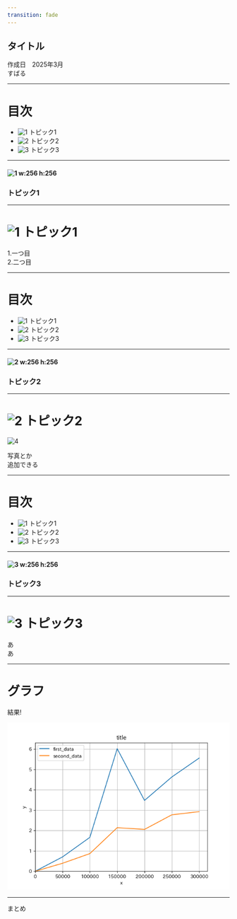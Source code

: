 ```yaml
---
transition: fade
---
```

## <!-- fit --> タイトル

<div class ='refer'>
作成日　2025年3月　<br>
すばる
</div>

---

# 目次

- ![1](https://icongr.am/material/numeric-1-circle.svg?color=666666) トピック1
- ![2](https://icongr.am/material/numeric-2-circle.svg?color=666666) トピック2
- ![3](https://icongr.am/material/numeric-3-circle.svg?color=666666) トピック3


---

#### ![1 w:256 h:256](https://icongr.am/material/numeric-1-circle.svg?color=ff9900)



### トピック1

---

# ![1](https://icongr.am/material/numeric-1-circle.svg?color=666666) トピック1


<div class = "animate__animated animate__fadeInDown animate__slow">
    <div class = "cc">
        1.一つ目
    </div>

</div>

<div class="animate__animated animate__fadeInDown animate__delay-2s">
    <div class = "bb">
        2.二つ目
    </div>

</div>


---
# 目次

- ![1](https://icongr.am/material/numeric-1-circle.svg?color=666666) トピック1
- ![2](https://icongr.am/material/numeric-2-circle.svg?color=666666) トピック2
- ![3](https://icongr.am/material/numeric-3-circle.svg?color=666666) トピック3

---


#### ![2 w:256 h:256](https://icongr.am/material/numeric-2-circle.svg?color=ff9900)

### トピック2

---

# ![2](https://icongr.am/material/numeric-2-circle.svg?color=666666) トピック2

![4](https://blogger.googleusercontent.com/img/b/R29vZ2xl/AVvXsEhs2sa6EcANxtPLrml-qq_YTVnn-S8D_Gm0c1fnNFLXk7Wos_nlObbDYZH-IMER9jmOU3Afu1SIr2tq2EusME3PTTcdrupSML0QqG9cBcMKd841_PiRm2AOQQM4ug2R2EKZ5pHWNBo7WaE/s800/ojizousan.png)

<div class = "animate__animated animate__fadeInDown animate__slow">
    <div class = "aa">
    写真とか
    </div>

</div>

<div class="animate__animated animate__fadeInDown animate__delay-1s">
    <div class = "bb">
    追加できる
    </div>

</div>



---
# 目次

- ![1](https://icongr.am/material/numeric-1-circle.svg?color=666666) トピック1
- ![2](https://icongr.am/material/numeric-2-circle.svg?color=666666) トピック2
- ![3](https://icongr.am/material/numeric-3-circle.svg?color=666666) トピック3

---

#### ![3 w:256 h:256](https://icongr.am/material/numeric-3-circle.svg?color=ff9900)

### トピック3

---

# ![3](https://icongr.am/material/numeric-3-circle.svg?color=666666) トピック3


<div class = "animate__animated animate__fadeInDown animate__slow">
    <div class = "cc">
    あ
    </div>
</div>

<div class="animate__animated animate__fadeInDown animate__delay-2s">
    <div class = "bb">
    あ
    </div>

</div>

---
# グラフ
<div class = 'ee'>
    結果!
</div>

![5](../graph/graph.png)

---

<div class = "animate__animated animate__fadeInDown animate__slow">
    <div class = "cc">
    まとめ
    </div>
</div>
